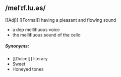 ## /melˈɪf.lu.əs/
[[Adj]]  [[Formal]]
having a pleasant and flowing sound

- a dep mellifluous voice
- the mellifluous sound of the cello

##### Synonyms:
- [[Dulcet]] literary
- Sweet
- Honeyed tones